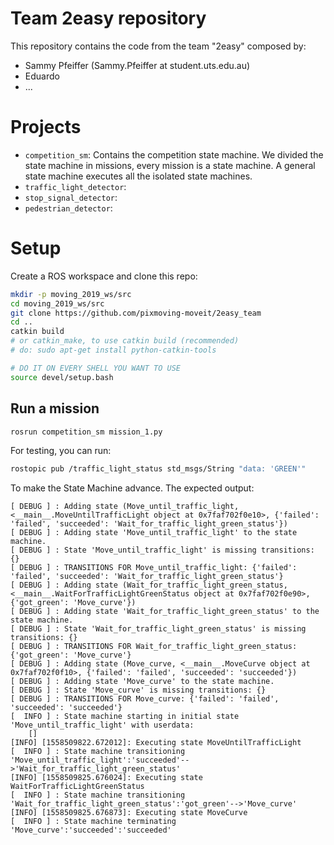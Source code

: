 # Team 2easy repository

This repository contains the code from the team "2easy" composed by:

* Sammy Pfeiffer (Sammy.Pfeiffer at student.uts.edu.au)
* Eduardo
* ...


# Projects

* `competition_sm`: Contains the competition state machine. We divided the state machine in missions, every mission is a state machine. A general state machine executes all the isolated state machines.
* `traffic_light_detector`:
* `stop_signal_detector`:
* `pedestrian_detector`:

# Setup

Create a ROS workspace and clone this repo:
```bash
mkdir -p moving_2019_ws/src
cd moving_2019_ws/src
git clone https://github.com/pixmoving-moveit/2easy_team
cd ..
catkin build
# or catkin_make, to use catkin build (recommended)
# do: sudo apt-get install python-catkin-tools

# DO IT ON EVERY SHELL YOU WANT TO USE
source devel/setup.bash
```



## Run a mission

```bash
rosrun competition_sm mission_1.py
```

For testing, you can run:
```bash
rostopic pub /traffic_light_status std_msgs/String "data: 'GREEN'"
```

To make the State Machine advance. The expected output:

```
[ DEBUG ] : Adding state (Move_until_traffic_light, <__main__.MoveUntilTrafficLight object at 0x7faf702f0e10>, {'failed': 'failed', 'succeeded': 'Wait_for_traffic_light_green_status'})
[ DEBUG ] : Adding state 'Move_until_traffic_light' to the state machine.
[ DEBUG ] : State 'Move_until_traffic_light' is missing transitions: {}
[ DEBUG ] : TRANSITIONS FOR Move_until_traffic_light: {'failed': 'failed', 'succeeded': 'Wait_for_traffic_light_green_status'}
[ DEBUG ] : Adding state (Wait_for_traffic_light_green_status, <__main__.WaitForTrafficLightGreenStatus object at 0x7faf702f0e90>, {'got_green': 'Move_curve'})
[ DEBUG ] : Adding state 'Wait_for_traffic_light_green_status' to the state machine.
[ DEBUG ] : State 'Wait_for_traffic_light_green_status' is missing transitions: {}
[ DEBUG ] : TRANSITIONS FOR Wait_for_traffic_light_green_status: {'got_green': 'Move_curve'}
[ DEBUG ] : Adding state (Move_curve, <__main__.MoveCurve object at 0x7faf702f0f10>, {'failed': 'failed', 'succeeded': 'succeeded'})
[ DEBUG ] : Adding state 'Move_curve' to the state machine.
[ DEBUG ] : State 'Move_curve' is missing transitions: {}
[ DEBUG ] : TRANSITIONS FOR Move_curve: {'failed': 'failed', 'succeeded': 'succeeded'}
[  INFO ] : State machine starting in initial state 'Move_until_traffic_light' with userdata: 
    []
[INFO] [1558509822.672012]: Executing state MoveUntilTrafficLight
[  INFO ] : State machine transitioning 'Move_until_traffic_light':'succeeded'-->'Wait_for_traffic_light_green_status'
[INFO] [1558509825.676024]: Executing state WaitForTrafficLightGreenStatus
[  INFO ] : State machine transitioning 'Wait_for_traffic_light_green_status':'got_green'-->'Move_curve'
[INFO] [1558509825.676873]: Executing state MoveCurve
[  INFO ] : State machine terminating 'Move_curve':'succeeded':'succeeded'
```

